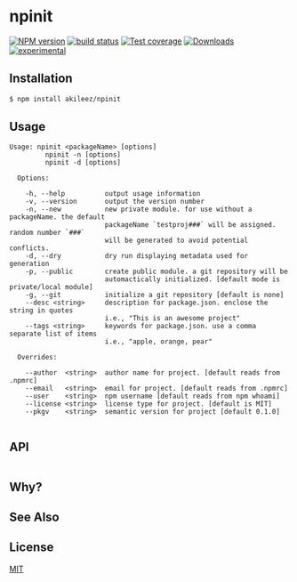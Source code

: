 # npinit
[![NPM version][npm-image]][npm-url]
[![build status][travis-image]][travis-url]
[![Test coverage][coveralls-image]][coveralls-url]
[![Downloads][downloads-image]][downloads-url]
[![experimental][stability-image]][stability-url]



## Installation
```bash
$ npm install akileez/npinit
```

## Usage
```
Usage: npinit <packageName> [options]
         npinit -n [options]
         npinit -d [options]

  Options:

    -h, --help          output usage information
    -v, --version       output the version number
    -n, --new           new private module. for use without a packageName. the default
                        packageName `testproj###` will be assigned. random number `###`
                        will be generated to avoid potential conflicts.
    -d, --dry           dry run displaying metadata used for generation
    -p, --public        create public module. a git repository will be
                        automactically initialized. [default mode is private/local module]
    -g, --git           initialize a git repository [default is none]
    --desc <string>     description for package.json. enclose the string in quotes
                        i.e., "This is an awesome project"
    --tags <string>     keywords for package.json. use a comma separate list of items
                        i.e., "apple, orange, pear"

  Overrides:

    --author  <string>  author name for project. [default reads from .npmrc]
    --email   <string>  email for project. [default reads from .npmrc]
    --user    <string>  npm username [default reads from npm whoami]
    --license <string>  license type for project. [default is MIT]
    --pkgv    <string>  semantic version for project [default 0.1.0]
    
```

## API
```js

```

## Why?


## See Also


## License
[MIT](https://tldrlegal.com/license/mit-license)

[npm-image]: https://img.shields.io/npm/v/npinit.svg?style=flat-square
[npm-url]: https://npmjs.org/package/npinit
[travis-image]: https://img.shields.io/travis/akileez/npinit.svg?style=flat-square
[travis-url]: https://travis-ci.org/akileez/npinit
[coveralls-image]: https://img.shields.io/coveralls/akileez/npinit.svg?style=flat-square
[coveralls-url]: https://coveralls.io/r/akileez/npinit?branch=master
[downloads-image]: http://img.shields.io/npm/dm/npinit.svg?style=flat-square
[downloads-url]: https://npmjs.org/package/npinit
[stability-image]: https://img.shields.io/badge/stability-experimental-orange.svg?style=flat-square
[stability-url]: https://github.com/akileez/npinit
